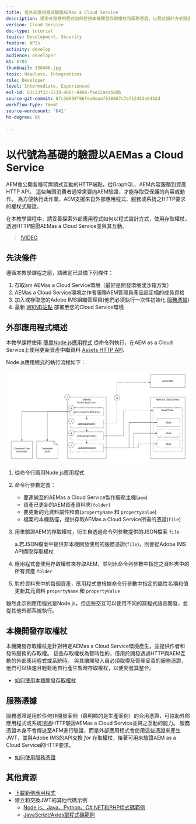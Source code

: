```yaml
---
title: 從外部應用程式驗證AEMas a Cloud Service
description: 探索外部應用程式如何使用本機開發存取權杖和服務憑證，以程式設計方式驗證AEMas a Cloud Service，並透過HTTP與其互動。
version: Cloud Service
doc-type: tutorial
topics: Development, Security
feature: APIs
activity: develop
audience: developer
kt: 6785
thumbnail: 330460.jpg
topic: Headless, Integrations
role: Developer
level: Intermediate, Experienced
exl-id: 63c23f22-533d-486c-846b-fae22a4d68db
source-git-commit: 8fc36698f06fea0eaaf818867c7e713453e0452d
workflow-type: tm+mt
source-wordcount: '641'
ht-degree: 0%

---
```


# 以代號為基礎的驗證以AEMas a Cloud Service

AEM會公開各種可無頭式互動的HTTP端點，從GraphQL、AEM內容服務到資產HTTP API。 這些無頭消費者通常需要向AEM驗證，才能存取受保護的內容或動作。 為方便執行此作業，AEM支援來自外部應用程式、服務或系統之HTTP要求的權杖式驗證。

在本教學課程中，請妥善探索外部應用程式如何以程式設計方式，使用存取權杖，透過HTTP驗證AEMas a Cloud Service並與其互動。

>[!VIDEO](https://video.tv.adobe.com/v/330460/?quality=12&learn=on)

## 先決條件

遵循本教學課程之前，請確定已具備下列條件：

1. 存取am AEMas a Cloud Service環境（最好是開發環境或沙箱方案）
1. AEMas a Cloud Service環境之作者服務AEM管理員產品設定檔的成員資格
1. 加入或存取您的Adobe IMS組織管理員(他們必須執行一次性初始化 [服務憑據](./service-credentials.md))
1. 最新 [WKND站點](https://github.com/adobe/aem-guides-wknd) 部署至您的Cloud Service環境

## 外部應用程式概述

本教學課程使用 [簡單Node.js應用程式](./assets/aem-guides_token-authentication-external-application.zip) 從命令列執行，在AEM as a Cloud Service上使用更新資產中繼資料 [Assets HTTP API](https://experienceleague.adobe.com/docs/experience-manager-cloud-service/assets/admin/mac-api-assets.html).

Node.js應用程式的執行流程如下：

![外部應用程式](./assets/overview/external-application.png)

1. 從命令行調用Node.js應用程式
1. 命令行參數定義：
   + 要連線至的AEMas a Cloud Service製作服務主機(`aem`)
   + 資產已更新的AEM資產資料夾(`folder`)
   + 要更新的元資料屬性和值(`propertyName` 和 `propertyValue`)
   + 檔案的本機路徑，提供存取AEMas a Cloud Service所需的憑證(`file`)
1. 用來驗證AEM的存取權杖，衍生自透過命令列參數提供的JSON檔案 `file`

   a.若JSON檔案中提供非本機開發使用的服務憑證(`file`)，則會從Adobe IMS API擷取存取權杖
1. 應用程式會使用存取權杖來存取AEM，並列出命令列參數中指定之資料夾中的所有資產 `folder`
1. 對於資料夾中的每個資產，應用程式會根據命令行參數中指定的屬性名稱和值更新其元資料 `propertyName` 和 `propertyValue`

雖然此示例應用程式是Node.js，但這些交互可以使用不同的寫程式語言開發，並從其他外部系統執行。

## 本機開發存取權杖

本機開發存取權杖是針對特定AEMas a Cloud Service環境產生，並提供作者和發佈服務的存取權。  這些存取權杖為暫時性的，僅用於開發透過HTTP與AEM互動的外部應用程式或系統時。 與其讓開發人員必須取得及管理妥善的服務憑證，他們可以快速且輕鬆地自行產生暫時存取權杖，以便開發其整合。

+ [如何使用本機開發存取權杖](./local-development-access-token.md)

## 服務憑據

服務憑證是用於任何非開發案例（最明顯的是生產案例）的合用憑證，可協助外部應用程式或系統透過HTTP驗證AEMas a Cloud Service並與之互動的能力。 服務憑證本身不會傳送至AEM進行驗證，而是外部應用程式會使用這些憑證來產生JWT，並與Adobe IMS的API交換 _for_ 存取權杖，接著可用來驗證AEM as a Cloud Service的HTTP要求。

+ [如何使用服務憑證](./service-credentials.md)

## 其他資源

+ [下載範例應用程式](./assets/aem-guides_token-authentication-external-application.zip)
+ 建立和交換JWT的其他代碼示例
   + [Node.js、Java、Python、C#.NET和PHP程式碼範例](https://developer.adobe.com/developer-console/docs/guides/authentication/JWT/samples/)
   + [JavaScript/Axios型程式碼範例](https://github.com/adobe/aemcs-api-client-lib)
